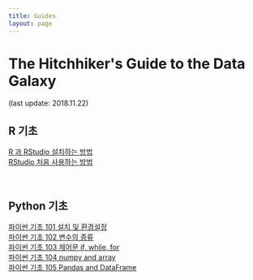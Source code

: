 ```yaml
---
title: Guides
layout: page
---
```


# The Hitchhiker's Guide to the Data Galaxy

(last update: 2018.11.22)

## R 기초

[R 과 RStudio 설치하는 방법](https://dr-hkim.github.io/Install-and-Uninstall-R/)  
[RStudio 처음 사용하는 방법](https://dr-hkim.github.io/Getting-Started-with-RStudio/)  

<br>

## Python 기초

[파이썬 기초 101 설치 및 환경설정](https://dr-hkim.github.io/Python-Enviornment-Setting/)  
[파이썬 기초 102 변수의 종류](https://dr-hkim.github.io/Python-Variables/)  
[파이썬 기초 103 제어문 if, while, for](https://dr-hkim.github.io/Python-Control-Structures/)  
[파이썬 기초 104 numpy and array](https://dr-hkim.github.io/Python-numpy-and-array/)  
[파이썬 기초 105 Pandas and DataFrame](https://dr-hkim.github.io/Python-pandas-and-dataframe/)  


<br>
